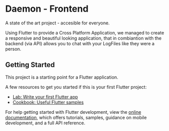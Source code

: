 # Daemon - Frontend

A state of the art project - accesible for everyone.

Using Flutter to provide a Cross Platform Application, we managed to create a responsive and beautiful looking application, that in combiantion with the backend (via API) allows you to chat with your LogFiles like they were a person.

## Getting Started

This project is a starting point for a Flutter application.

A few resources to get you started if this is your first Flutter project:

- [Lab: Write your first Flutter app](https://docs.flutter.dev/get-started/codelab)
- [Cookbook: Useful Flutter samples](https://docs.flutter.dev/cookbook)

For help getting started with Flutter development, view the
[online documentation](https://docs.flutter.dev/), which offers tutorials,
samples, guidance on mobile development, and a full API reference.
